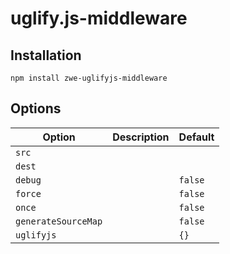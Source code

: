 # uglify.js-middleware

## Installation

    npm install zwe-uglifyjs-middleware

## Options

<table>
    <thead>
        <tr>
            <th>Option</th>
            <th>Description</th>
            <th>Default</th>
        </tr>
    </thead>
    <tbody>
        <tr>
            <td><code>src</code></td>
            <td></td>
            <td></td>
        </tr>
        <tr>
            <td><code>dest</code></td>
            <td></td>
            <td></td>
        </tr>
        <tr>
            <td><code>debug</code></td>
            <td></td>
            <td><code>false</code></td>
        </tr>
        <tr>
            <td><code>force</code></td>
            <td></td>
            <td><code>false</code></td>
        </tr>
        <tr>
            <td><code>once</code></td>
            <td></td>
            <td><code>false</code></td>
        </tr>
        <tr>
            <td><code>generateSourceMap</code></td>
            <td></td>
            <td><code>false</code></td>
        </tr>
        <tr>
            <td><code>uglifyjs</code></td>
            <td></td>
            <td><code>{}</code></td>
        </tr>
    </tbody>
</table>